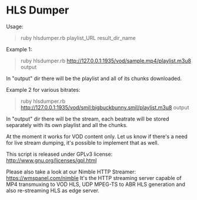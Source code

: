 HLS Dumper
=======

Usage:
> ruby hlsdumper.rb playlist_URL result_dir_name

Example 1:
> ruby hlsdumper.rb http://127.0.0.1:1935/vod/sample.mp4/playlist.m3u8 output

In "output" dir there will be the playlist and all of its chunks downloaded.

Example 2 for various bitrates:
> ruby hlsdumper.rb http://127.0.0.1:1935/vod/smil:bigbuckbunny.smil/playlist.m3u8 output

In "output" dir there will be the stream, each beatrate will be stored separately with its own playlist and all the chunks.

At the moment it works for VOD content only. Let us know if there's a need for live stream dumping, it's possible to implement that as well.


This script is released under GPLv3 license: http://www.gnu.org/licenses/gpl.html


Please also take a look at our Nimble HTTP Streamer: https://wmspanel.com/nimble
It's the HTTP streaming server capable of MP4 transmuxing to VOD HLS, UDP MPEG-TS to ABR HLS generation and also re-streaming HLS as edge server.
